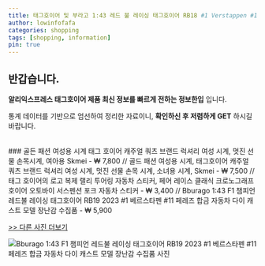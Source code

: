 ```yaml
---
title: 태그호이어 및 부라고 1:43 레드 불 레이싱 태그호이어 RB18 #1 Verstappen #11 페레즈 합금 자동차, 다이캐스트 모델 장난감 소장품 2022 챔피언 F1 
author: lowinfofafa
categories: shopping
tags: [shopping, information]
pin: true
---
```


## 반갑습니다. 

**알리익스프레스 태그호이어 제품 최신 정보를 빠르게 전하는 정보한입** 입니다.

통계 데이터를 기반으로 엄선하여 정리한 자료이니, **확인하신 후 저렴하게 GET** 하시길 바랍니다.

<br >
### 골든 패션 여성용 시계 태그 호이어 캐주얼 쿼츠 브랜드 럭셔리 여성 시계, 멋진 선물 손목시계, 여아용 Skmei  - ₩ 7,800 // 골드 패션 여성용 시계, 태그호이어 캐주얼 쿼츠 브랜드 럭셔리 여성 시계, 멋진 선물 손목 시계, 소녀용 시계, Skmei  - ₩ 7,500 // 태그 호이어의 로고 복제 랠리 투어링 자동차 스티커, 페어 레이스 클래식 크로노그래프 호이어 오토바이 서스펜션 포크 자동차 스티커  - ₩ 3,400 // Bburago 1:43 F1 챔피언 레드불 레이싱 태그호이어 RB19 2023 #1 베르스타펜 #11 페레즈 합금 자동차 다이 캐스트 모델 장난감 수집품  - ₩ 5,900

[>> 다른 사진 더보기](https://alongwithus.com/태그호이어-2630)

![Bburago 1:43 F1 챔피언 레드불 레이싱 태그호이어 RB19 2023 #1 베르스타펜 #11 페레즈 합금 자동차 다이 캐스트 모델 장난감 수집품  사진](https://ae04.alicdn.com/kf/Sd66adf07bc9041108fd605b730d29a6fH/Bburago-1-43-F1-Champion-Red-Bull-Racing-TAG-Heuer-RB19-2023-1-Verstappen-11-Perez.jpg)
                        